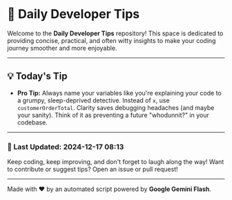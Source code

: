 
# 🌟 Daily Developer Tips

Welcome to the **Daily Developer Tips** repository! This space is dedicated to providing concise, practical, and often witty insights to make your coding journey smoother and more enjoyable.

---

## 💡 Today's Tip

- **Pro Tip:**  Always name your variables like you're explaining your code to a grumpy, sleep-deprived detective.  Instead of `x`, use `customerOrderTotal`.  Clarity saves debugging headaches (and maybe your sanity).  Think of it as preventing a future "whodunnit?" in your codebase.

---

### 📅 Last Updated: 2024-12-17 08:13

Keep coding, keep improving, and don't forget to laugh along the way! Want to contribute or suggest tips? Open an issue or pull request!

---

Made with ❤️ by an automated script powered by **Google Gemini Flash**.
